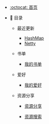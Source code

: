 - [:octocat: 首页](/README)

- :memo: 目录
   - 最近更新
   
       - [HashMap](/md/JavaBase/md/HashMap.md)
       - [Netty](/md/JavaBase/md/Netty.md)
   
   - 书单
   
       - [我的书单](/md/book/readme.md)
       
   - 爱好
   
       - [我的爱好](/md/hobby/readme.md)
       
   - 资源分享
     
       - [资源分享](/md/book/资源.md)
       
       - [资源搜索](/md/book/资源搜索.md)
       
           

